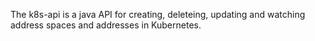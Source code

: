 The k8s-api is a java API for creating, deleteing, updating and watching address spaces and addresses in
Kubernetes.
